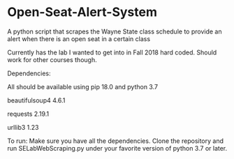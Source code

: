 # Open-Seat-Alert-System
A python script that scrapes the Wayne State class schedule to provide an alert when there is an open seat in a certain class

Currently has the lab I wanted to get into in Fall 2018 hard coded. Should work for other courses though.

Dependencies:

All should be available using pip 18.0 and python 3.7

beautifulsoup4 4.6.1

requests 2.19.1

urllib3 1.23

To run:
Make sure you have all the dependencies.
Clone the repository and run SELabWebScraping.py under your favorite version of python 3.7 or later.
